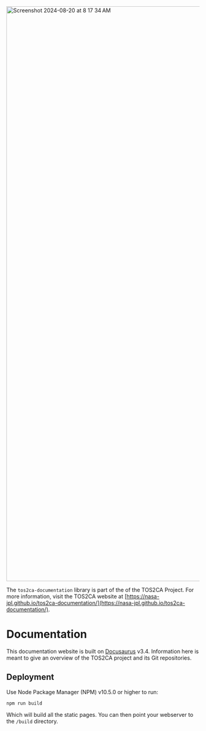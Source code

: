<img width="1496" alt="Screenshot 2024-08-20 at 8 17 34 AM" src="https://github.com/user-attachments/assets/ad2c516f-452d-4ad7-a59e-e29536ee808c">

The ``tos2ca-documentation`` library is part of the of the TOS2CA Project. For more information, visit the TOS2CA website at [https://nasa-jpl.github.io/tos2ca-documentation/](https://nasa-jpl.github.io/tos2ca-documentation/).

# Documentation
This documentation website is built on [Docusaurus](https://docusaurus.io/) v3.4.  Information here is meant to give an overview of the TOS2CA project and its Git repositories.

## Deployment
Use Node Package Manager (NPM) v10.5.0 or higher to run:

```npm run build```

Which will build all the static pages.  You can then point your webserver to the ```/build``` directory.
